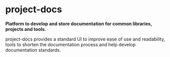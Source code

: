 # project-docs
**Platform to develop and store documentation for common libraries, projects and tools.**

project-docs provides a standard UI to improve ease of use and readability, tools to shorten the documentation process and help develop documentation standards.